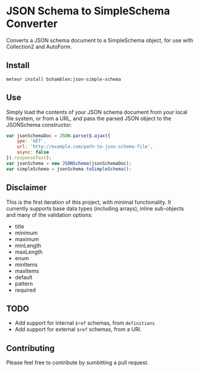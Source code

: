 # JSON Schema to SimpleSchema Converter

Converts a JSON schema document to a SimpleSchema object, for use with Collection2 and AutoForm.

## Install
```cli
meteor install bshamblen:json-simple-schema
```

## Use
Simply load the contents of your JSON schema document from your local file system, or from a URL, and pass the parsed JSON object to the JSONSchema constructor:

```javascript
var jsonSchemaDoc = JSON.parse($.ajax({
	ype: 'GET',
	url: 'http://example.com/path-to-json-schema-file',
	async: false
}).responseText);
var jsonSchema = new JSONSchema(jsonSchemaDoc);
var simpleSchema = jsonSchema.toSimpleSchema();
```

## Disclaimer
This is the first iteration of this project, with minimal functionality. It currently supports base data types (including arrays), inline sub-objects and many of the validation options:
* title
* minimum
* maximum
* minLength
* maxLength
* enum
* minItems
* maxItems
* default
* pattern
* required

## TODO
* Add support for internal `$ref` schemas, from `definitions`
* Add support for external `$ref` schemas, from a URI.

## Contributing
Please feel free to contribute by sumbitting a pull request.